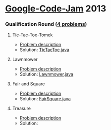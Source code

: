 [Google-Code-Jam](https://code.google.com/codejam/contests.html) 2013
===============


### Qualification Round ([4 problems](https://code.google.com/codejam/contest/2270488/dashboard))

1. Tic-Tac-Toe-Tomek

	* [Problem description](https://code.google.com/codejam/contest/2270488/dashboard) 
	* Solution: [TicTacToe.java](https://github.com/sukekiyo/google-code-jam/blob/master/src/basicFunc/TicTacToe.java)
	

2. Lawnmower
	* [Problem description](https://code.google.com/codejam/contest/2270488/dashboard#s=p1)  
	* Solution: [Lawnmower.java](https://github.com/sukekiyo/google-code-jam/blob/master/src/basicFunc/Lawnmower.java)

3. Fair and Square
	* [Problem description](https://code.google.com/codejam/contest/2270488/dashboard#s=p2)
	* Solution: [FairSquare.java](https://github.com/sukekiyo/google-code-jam/blob/master/src/basicFunc/FairSquare.java)

4. Treasure
	* [Problem description](https://code.google.com/codejam/contest/2270488/dashboard#s=p3)  
	* Solution: 
